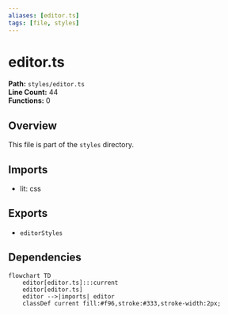 ```yaml
---
aliases: [editor.ts]
tags: [file, styles]
---
```


# editor.ts

**Path:** `styles/editor.ts`  
**Line Count:** 44  
**Functions:** 0  

## Overview

This file is part of the `styles` directory.

## Imports

- lit: css

## Exports

- `editorStyles`

## Dependencies

```mermaid
flowchart TD
    editor[editor.ts]:::current
    editor[editor.ts]
    editor -->|imports| editor
    classDef current fill:#f96,stroke:#333,stroke-width:2px;
```

